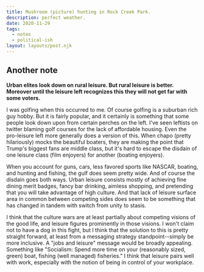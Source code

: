 ```yaml
---
title: Mushroom (picture) hunting in Rock Creek Park.
description: perfect weather.
date: 2020-11-29
tags:
  - notes
  - political-ish
layout: layouts/post.njk
---
```


## Another note

**Urban elites look down on rural leisure. But rural leisure is better. Moreover until the leisure left recognizes this they will not get far with some voters.**

I was golfing when this occurred to me. Of course golfing is a suburban rich guy hobby. But it is fairly popular, and it certainly is something that some people look down upon from certain perches on the left. I've seen leftists on twitter blaming golf courses for the lack of affordable housing. Even the pro-leisure left more generally does a version of this. When chapo (pretty hilariously) mocks the beautiful boaters, they are making the point that Trump's biggest fans are middle class, but it's hard to escape the disdain of one leisure class (film enjoyers) for another (boating enjoyers). 

When you account for guns, cars, less favored sports like NASCAR, boating, and hunting and fishing,  the gulf does seem pretty wide. And of course the disdain goes both ways. Urban leisure consists mostly of achieving fine dining merit badges, fancy bar drinking, aimless shopping, and pretending that you will take advantage of high culture. And that lack of leisure surface area in common between competing sides does seem to be something that has changed in tandem with switch from unity to stasis.

I think that the culture wars are at least partially about competing visions of the good life, and leisure figures prominently in those visions. I won't claim not to have a dog in this fight, but I think that the solution to this is pretty straight forward, at least from a messaging strategy standpoint--simply be more inclusive. A "jobs and leisure" message would be broadly appealing. Something like "Socialism: Spend more time on your (reasonably sized, green) boat, fishing (well managed) fisheries." I think that leisure pairs well with work, especially with the notion of being in control of your workplace. 


